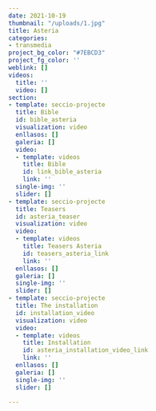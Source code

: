 ```yaml
---
date: 2021-10-19
thumbnail: "/uploads/1.jpg"
title: Asteria
categories:
- transmedia
project_bg_color: "#7EBCD3"
project_fg_color: ''
weblink: []
videos:
  title: ''
  video: []
section:
- template: seccio-projecte
  title: Bible
  id: bible_asteria
  visualization: video
  enllasos: []
  galeria: []
  video:
  - template: videos
    title: Bible
    id: link_bible_asteria
    link: ''
  single-img: ''
  slider: []
- template: seccio-projecte
  title: Teasers
  id: asteria_teaser
  visualization: video
  video:
  - template: videos
    title: Teasers Asteria
    id: teasers_asteria_link
    link: ''
  enllasos: []
  galeria: []
  single-img: ''
  slider: []
- template: seccio-projecte
  title: The installation
  id: installation_video
  visualization: video
  video:
  - template: videos
    title: Installation
    id: asteria_installation_video_link
    link: ''
  enllasos: []
  galeria: []
  single-img: ''
  slider: []

---
```

